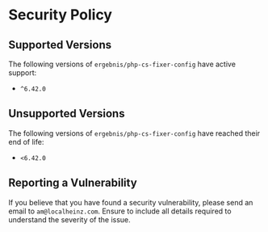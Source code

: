 # Security Policy

## Supported Versions

The following versions of `ergebnis/php-cs-fixer-config` have active support:

- `^6.42.0`

## Unsupported Versions

The following versions of `ergebnis/php-cs-fixer-config` have reached their end of life:

- `<6.42.0`

## Reporting a Vulnerability

If you believe that you have found a security vulnerability, please send an email to `am@localheinz.com`. Ensure to include all details required to understand the severity of the issue.

